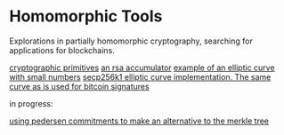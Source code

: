 Homomorphic Tools
===========

Explorations in partially homomorphic cryptography, searching for applications for blockchains.

[cryptographic primitives](basics.erl)
[an rsa accumulator](rsa_accumulator.erl)
[example of an elliptic curve with small numbers](elliptic.erl)
[secp256k1 elliptic curve implementation. The same curve as is used for bitcoin signatures](secp256k1.erl)

in progress:

[using pedersen commitments to make an alternative to the merkle tree](pedersen_tree.erl)